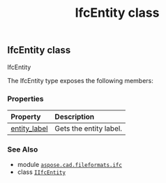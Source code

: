 ﻿---
title: IfcEntity class
second_title: Aspose.CAD for Python via .NET API References
description: 
type: docs
weight: 50
url: /aspose.cad.fileformats.ifc/ifcentity/
is_root: false
---

## IfcEntity class

IfcEntity



The IfcEntity type exposes the following members:

### Properties
| Property | Description |
| :- | :- |
| [entity_label](/cad/python-net/aspose.cad.fileformats.ifc/ifcentity/entity_label) | Gets the entity label. |



### See Also
* module [`aspose.cad.fileformats.ifc`](..)
* class [`IIfcEntity`](/cad/python-net/aspose.cad.fileformats.ifc/iifcentity)
